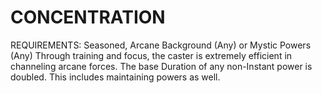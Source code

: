 # CONCENTRATION
REQUIREMENTS: Seasoned, Arcane
Background (Any) or Mystic Powers (Any) Through training and focus, the caster is extremely efficient in channeling arcane forces. The base Duration of any non-Instant power is doubled. This includes maintaining powers as well.